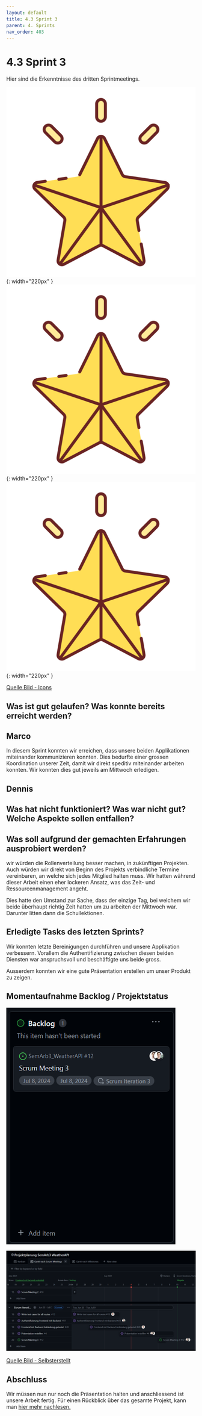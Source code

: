 ```yaml
---
layout: default
title: 4.3 Sprint 3
parent: 4. Sprints
nav_order: 403
---
```


# 4.3 Sprint 3

Hier sind die Erkenntnisse des dritten Sprintmeetings.

![Star 1](../ressources/icons/star.png){: width="220px" }
![Star 2](../ressources/icons/star.png){: width="220px" }
![Star 3](../ressources/icons/star.png){: width="220px" }

[Quelle Bild - Icons](../anhang/600-quellen.html#64-icons)

## Was ist gut gelaufen? Was konnte bereits erreicht werden?

## Marco

In diesem Sprint konnten wir erreichen, dass unsere beiden Applikationen miteinander kommunizieren konnten. Dies bedurfte einer grossen Koordination unserer Zeit, damit wir direkt speditiv miteinander arbeiten konnten. Wir konnten dies gut jeweils am Mittwoch erledigen.

## Dennis

## Was hat nicht funktioniert? Was war nicht gut? Welche Aspekte sollen entfallen?

## Was soll aufgrund der gemachten Erfahrungen ausprobiert werden?

wir würden die Rollenverteilung besser machen, in zukünftigen Projekten. Auch würden wir direkt von Beginn des Projekts verbindliche Termine vereinbaren, an welche sich jedes Mitglied halten muss. Wir hatten während dieser Arbeit einen eher lockeren Ansatz, was das Zeit- und Ressourcenmanagement angeht.

Dies hatte den Umstand zur Sache, dass der einzige Tag, bei welchem wir beide überhaupt richtig Zeit hatten um zu arbeiten der Mittwoch war. Darunter litten dann die Schullektionen.

## Erledigte Tasks des letzten Sprints?

Wir konnten letzte Bereinigungen durchführen und unsere Applikation verbessern. Vorallem die Authentifizierung zwischen diesen beiden Diensten war anspruchsvoll und beschäftigte uns beide gross.

Ausserdem konnten wir eine gute Präsentation erstellen um unser Produkt zu zeigen.

## Momentaufnahme Backlog / Projektstatus

![Backlog Sprint 3](../ressources/images/scrum/backlog_sprint3.PNG)

![Projektstatus Sprint 3](../ressources/images/scrum/projektstatus_sprint3.PNG)

[Quelle Bild - Selbsterstellt](../anhang/600-quellen.html#61-bilder)

## Abschluss

Wir müssen nun nur noch die Präsentation halten und anschliessend ist unsere Arbeit fertig. Für einen Rückblick über das gesamte Projekt, kann man [hier mehr nachlesen.](../schlussteil/502-erfahrungen.html)
